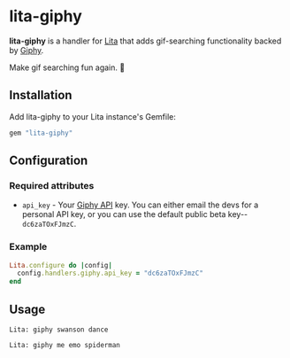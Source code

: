 # lita-giphy

**lita-giphy** is a handler for [Lita](https://github.com/jimmycuadra/lita) that adds gif-searching functionality backed by [Giphy](http://giphy.com).

Make gif searching fun again. :tada:

## Installation

Add lita-giphy to your Lita instance's Gemfile:
``` ruby
gem "lita-giphy"
```

## Configuration

### Required attributes
* `api_key` - Your [Giphy API](https://github.com/giphy/GiphyAPI) key. You can either email the devs for a personal API key, or you can use the default public beta key-- `dc6zaTOxFJmzC`.

### Example

``` ruby
Lita.configure do |config|
  config.handlers.giphy.api_key = "dc6zaTOxFJmzC"
end
```

## Usage

```
Lita: giphy swanson dance
```

```
Lita: giphy me emo spiderman
```
